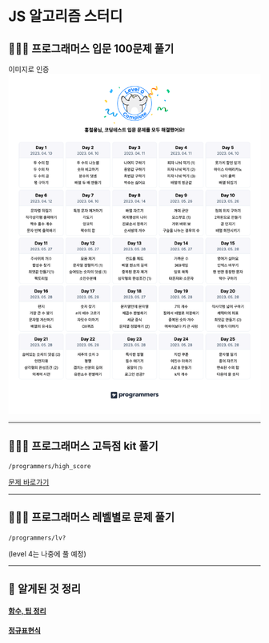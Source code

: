 # JS 알고리즘 스터디

## 🧑🏻‍💻 프로그래머스 입문 100문제 풀기
이미지로 인증
<img src="./image/코딩테스트%20입문%20캘린더%20.png" />

***

## 🧑🏻‍💻 프로그래머스 고득점 kit 풀기
`/programmers/high_score`

[문제 바로가기](https://school.programmers.co.kr/learn/challenges?tab=algorithm_practice_kit)

***

## 🧑🏻‍💻 프로그래머스 레벨별로 문제 풀기
`/programmers/lv?`

(level 4는 나중에 풀 예정)

***
 
## 📝 알게된 것 정리
#### [함수, 팁 정리](https://velog.io/@cu1210/JS%EB%A1%9C-%EC%BD%94%EB%94%A9%ED%85%8C%EC%8A%A4%ED%8A%B8-%EC%B2%98%EC%9D%8C-%EC%A4%80%EB%B9%84%ED%95%98%EB%A9%B4%EC%84%9C-%EC%95%8C%EA%B2%8C%EB%90%9C-%ED%95%A8%EC%88%98-%ED%8C%81)
#### [정규표현식](https://velog.io/@cu1210/%EC%A0%95%EA%B7%9C%ED%91%9C%ED%98%84%EC%8B%9D)